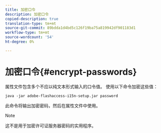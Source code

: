 ```yaml
---
title: 加密口令
description: 加密口令
copied-description: true
translation-type: tm+mt
source-git-commit: 89bdda1d4bd5c126f19ba75a819942df901183d1
workflow-type: tm+mt
source-wordcount: '54'
ht-degree: 0%

---
```



# 加密口令{#encrypt-passwords}

属性文件包含多个不应以纯文本形式输入的口令值。 使用以下命令加密这些值：

`java -jar adobe-flashaccess-i15n-setup.jar password`

此命令将输出加密密码，然后在属性文件中使用。

>[!NOTE]
>这不是用于加密许可证服务器密码的实用程序。

